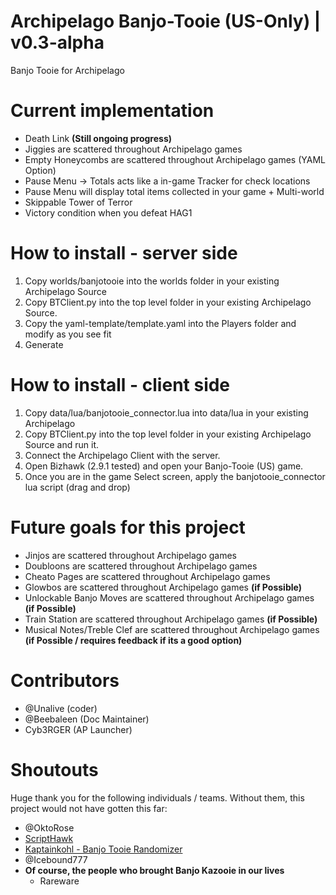 # Archipelago Banjo-Tooie (US-Only) | v0.3-alpha
Banjo Tooie for Archipelago 

# Current implementation
- Death Link **(Still ongoing progress)**
- Jiggies are scattered throughout Archipelago games
- Empty Honeycombs are scattered throughout Archipelago games (YAML Option) 
- Pause Menu -> Totals acts like a in-game Tracker for check locations
- Pause Menu will display total items collected in your game + Multi-world
- Skippable Tower of Terror
- Victory condition when you defeat HAG1

# How to install - server side
1. Copy worlds/banjotooie into the worlds folder in your existing Archipelago Source
2. Copy BTClient.py into the top level folder in your existing Archipelago Source. 
4. Copy the yaml-template/template.yaml into the Players folder and modify as you see fit
5. Generate

# How to install - client side
1. Copy data/lua/banjotooie_connector.lua into data/lua in your existing Archipelago
3. Copy BTClient.py into the top level folder in your existing Archipelago Source and run it.
4. Connect the Archipelago Client with the server.
5. Open Bizhawk (2.9.1 tested) and open your Banjo-Tooie (US) game.
6. Once you are in the game Select screen, apply the banjotooie_connector lua script (drag and drop)

# Future goals for this project
- Jinjos are scattered throughout Archipelago games 
- Doubloons are scattered throughout Archipelago games
- Cheato Pages are scattered throughout Archipelago games
- Glowbos are scattered throughout Archipelago games **(if Possible)**
- Unlockable Banjo Moves are scattered throughout Archipelago games **(if Possible)**
- Train Station are scattered throughout Archipelago games **(if Possible)**
- Musical Notes/Treble Clef are scattered throughout Archipelago games **(if Possible / requires feedback if its a good option)**

# Contributors
 - @Unalive (coder)
 - @Beebaleen (Doc Maintainer)
 - Cyb3RGER (AP Launcher)

# Shoutouts
Huge thank you for the following individuals / teams. Without them, this project would not have gotten this far:
 - @OktoRose
 - <a href='https://github.com/Isotarge/ScriptHawk'>ScriptHawk</a>
 - <a href="https://github.com/kaptainkohl/BTRandoLUA">Kaptainkohl - Banjo Tooie Randomizer</a>
 - @Icebound777
 - **Of course, the people who brought Banjo Kazooie in our lives**
    - Rareware